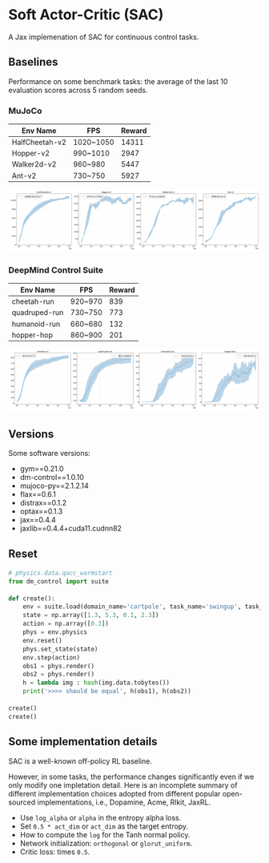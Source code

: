 # Soft Actor-Critic (SAC)

A Jax implemenation of SAC for continuous control tasks.

## Baselines

Performance on some benchmark tasks: the average of the last 10 evaluation scores across 5 random seeds.

### MuJoCo


|     Env Name    |     FPS     |  Reward  |
|-----------------|-------------|----------|
|  HalfCheetah-v2 |  1020~1050  |  14311   |
|  Hopper-v2      |  990~1010   |   2947   |
|  Walker2d-v2    |  960~980    |   5447   |
|  Ant-v2         |  730~750    |   5927   |

![](imgs/mujoco.png)

### DeepMind Control Suite

|     Env Name    |     FPS     |  Reward  |
|-----------------|-------------|----------|
|  cheetah-run    |   920~970   |   839    |
|  quadruped-run  |   730~750   |   773    | 
|  humanoid-run   |   660~680   |   132    |
|  hopper-hop     |   860~900   |   201    |

![](imgs/dmc.png)

## Versions

Some software versions:

- gym==0.21.0
- dm-control==1.0.10
- mujoco-py==2.1.2.14
- flax==0.6.1
- distrax==0.1.2
- optax==0.1.3
- jax==0.4.4
- jaxlib==0.4.4+cuda11.cudnn82

## Reset

```python
# physics.data.qacc_warmstart
from dm_control import suite

def create():
    env = suite.load(domain_name='cartpole', task_name='swingup', task_kwargs={'random': 32})
    state = np.array([1.3, 5.3, 0.1, 2.3])
    action = np.array([0.3])
    phys = env.physics
    env.reset()
    phys.set_state(state)
    env.step(action)
    obs1 = phys.render()
    obs2 = phys.render()
    h = lambda img : hash(img.data.tobytes())
    print('>>>> should be equal', h(obs1), h(obs2))

create()
create()
```

## Some implementation details

SAC is a well-known off-policy RL baseline.

However, in some tasks, the performance changes significantly even if we only modify one impletation detail.
Here is an incomplete summary of different implementation choices adopted from different popular open-sourced implementations, i.e., Dopamine, Acme, Rlkit, JaxRL.

- Use `log_alpha` or `alpha` in the entropy alpha loss.
- Set `0.5 * act_dim` or `act_dim` as the target entropy.
- How to compute the `log` for the Tanh normal policy.
- Network initialization: `orthogonal` or `glorut_uniform`.
- Critic loss: times `0.5`.
